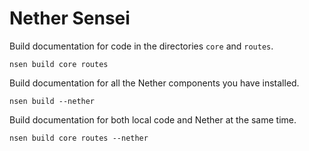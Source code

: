 # Nether Sensei

Build documentation for code in the directories `core` and `routes`.

```
nsen build core routes
```

Build documentation for all the Nether components you have installed.

```
nsen build --nether
```

Build documentation for both local code and Nether at the same time.

```
nsen build core routes --nether
```
